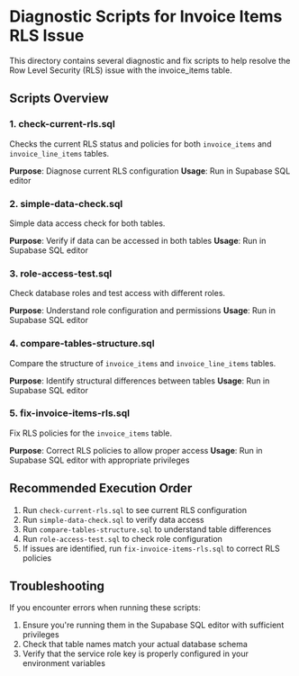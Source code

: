 # Diagnostic Scripts for Invoice Items RLS Issue

This directory contains several diagnostic and fix scripts to help resolve the Row Level Security (RLS) issue with the invoice_items table.

## Scripts Overview

### 1. check-current-rls.sql

Checks the current RLS status and policies for both `invoice_items` and `invoice_line_items` tables.

**Purpose**: Diagnose current RLS configuration
**Usage**: Run in Supabase SQL editor

### 2. simple-data-check.sql

Simple data access check for both tables.

**Purpose**: Verify if data can be accessed in both tables
**Usage**: Run in Supabase SQL editor

### 3. role-access-test.sql

Check database roles and test access with different roles.

**Purpose**: Understand role configuration and permissions
**Usage**: Run in Supabase SQL editor

### 4. compare-tables-structure.sql

Compare the structure of `invoice_items` and `invoice_line_items` tables.

**Purpose**: Identify structural differences between tables
**Usage**: Run in Supabase SQL editor

### 5. fix-invoice-items-rls.sql

Fix RLS policies for the `invoice_items` table.

**Purpose**: Correct RLS policies to allow proper access
**Usage**: Run in Supabase SQL editor with appropriate privileges

## Recommended Execution Order

1. Run `check-current-rls.sql` to see current RLS configuration
2. Run `simple-data-check.sql` to verify data access
3. Run `compare-tables-structure.sql` to understand table differences
4. Run `role-access-test.sql` to check role configuration
5. If issues are identified, run `fix-invoice-items-rls.sql` to correct RLS policies

## Troubleshooting

If you encounter errors when running these scripts:

1. Ensure you're running them in the Supabase SQL editor with sufficient privileges
2. Check that table names match your actual database schema
3. Verify that the service role key is properly configured in your environment variables
